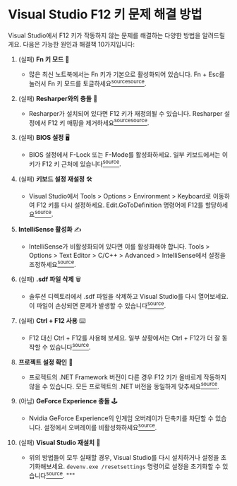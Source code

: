 # Visual Studio F12 키 문제 해결 방법

Visual Studio에서 F12 키가 작동하지 않는 문제를 해결하는 다양한 방법을 알려드릴게요. 다음은 가능한 원인과 해결책 10가지입니다:

1. (실패) **Fn 키 모드** 🔄 
   - 많은 최신 노트북에서는 Fn 키가 기본으로 활성화되어 있습니다. Fn + Esc를 눌러서 Fn 키 모드를 토글하세요[<sup>source</sup>](https://stackoverflow.com/a/59489764)[<sup>source</sup>](https://stackoverflow.com/a/46239769).

2. (실패) **Resharper와의 충돌** 🔄
   - Resharper가 설치되어 있다면 F12 키가 재정의될 수 있습니다. Resharper 설정에서 F12 키 매핑을 제거하세요[<sup>source</sup>](https://stackoverflow.com/a/32727016)[<sup>source</sup>](https://stackoverflow.com/a/32727207).

3. (실패) **BIOS 설정** 🖥️
   - BIOS 설정에서 F-Lock 또는 F-Mode를 활성화하세요. 일부 키보드에서는 이 키가 F12 키 근처에 있습니다[<sup>source</sup>](https://stackoverflow.com/a/26309276).

4. (실패) **키보드 설정 재설정** 🛠️
   - Visual Studio에서 Tools > Options > Environment > Keyboard로 이동하여 F12 키를 다시 설정하세요. Edit.GoToDefinition 명령어에 F12를 할당하세요[<sup>source</sup>](https://stackoverflow.com/a/25868397).

5. **IntelliSense 활성화** ✍️
   - IntelliSense가 비활성화되어 있다면 이를 활성화해야 합니다. Tools > Options > Text Editor > C/C++ > Advanced > IntelliSense에서 설정을 조정하세요[<sup>source</sup>](https://stackoverflow.com/a/32727207).

6. (실패) **.sdf 파일 삭제** 🗑️
   - 솔루션 디렉토리에서 .sdf 파일을 삭제하고 Visual Studio를 다시 열어보세요. 이 파일이 손상되면 문제가 발생할 수 있습니다[<sup>source</sup>](https://stackoverflow.com/a/33843270).

7. (실패) **Ctrl + F12 사용** ⌨️
   - F12 대신 Ctrl + F12를 사용해 보세요. 일부 상황에서는 Ctrl + F12가 더 잘 동작할 수 있습니다[<sup>source</sup>](https://stackoverflow.com/a/32727207).

8. **프로젝트 설정 확인** 🧩
   - 프로젝트의 .NET Framework 버전이 다른 경우 F12 키가 올바르게 작동하지 않을 수 있습니다. 모든 프로젝트의 .NET 버전을 동일하게 맞추세요[<sup>source</sup>](https://stackoverflow.com/a/6902444).

9. (아님) **GeForce Experience 충돌** 🕹️
   - Nvidia GeForce Experience의 인게임 오버레이가 단축키를 차단할 수 있습니다. 설정에서 오버레이를 비활성화하세요[<sup>source</sup>](https://stackoverflow.com/a/59534598).

10. (실패) **Visual Studio 재설치** 🔄
    - 위의 방법들이 모두 실패할 경우, Visual Studio를 다시 설치하거나 설정을 초기화해보세요. `devenv.exe /resetsettings` 명령어로 설정을 초기화할 수 있습니다[<sup>source</sup>](https://stackoverflow.com/a/48143368).
"""

